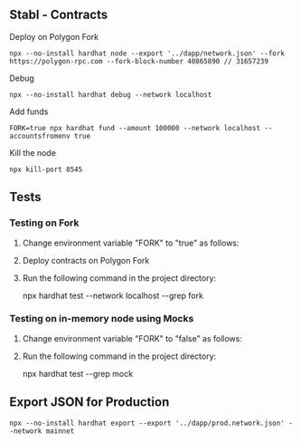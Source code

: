 ## Stabl - Contracts


Deploy on Polygon Fork
```
npx --no-install hardhat node --export '../dapp/network.json' --fork https://polygon-rpc.com --fork-block-number 40865890 // 31657239
```
Debug
```
npx --no-install hardhat debug --network localhost
```
Add funds
```
FORK=true npx hardhat fund --amount 100000 --network localhost --accountsfromenv true 
```

Kill the node
```
npx kill-port 8545
```


## Tests

### Testing on Fork

 1. Change environment variable "FORK" to "true" as follows: 
 2. Deploy contracts on Polygon Fork
 3. Run the following command in the project directory:

    npx hardhat test --network localhost --grep fork

### Testing on in-memory node using Mocks

 1. Change environment variable "FORK" to "false" as follows:
 2. Run the following command in the project directory:

    npx hardhat test --grep mock

## Export JSON for Production
```
npx --no-install hardhat export --export '../dapp/prod.network.json' --network mainnet
```